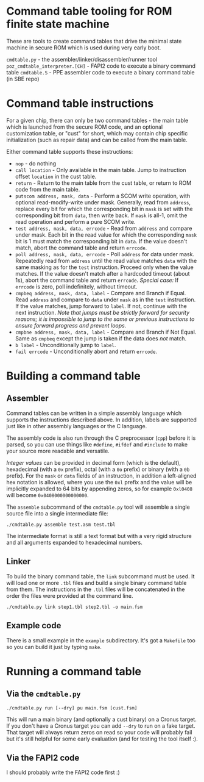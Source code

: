 # Command table tooling for ROM finite state machine

These are tools to create command tables that drive the minimal state machine
in secure ROM which is used during very early boot.

`cmdtable.py` - the assembler/linker/disassembler/runner tool
`poz_cmdtable_interpreter.[CH]` - FAPI2 code to execute a binary command table
`cmdtable.S` - PPE assembler code to execute a binary command table (in SBE repo)

# Command table instructions

For a given chip, there can only be two command tables - the main table which
is launched from the secure ROM code, and an optional customization table, or
"cust" for short, which may contain chip specific initialization (such as repair
data) and can be called from the main table.

Either command table supports these instructions:

 * `nop` - do nothing
 * `call location` - Only available in the main table. Jump to instruction
   offset `location` in the cust table.
 * `return` - Return to the main table from the cust table, or return to ROM
   code from the main table.
 * `putscom address, mask, data` - Perform a SCOM write operation, with optional
   read-modify-write under mask. Generally, read from `address`, replace every
   bit for which the corresponding bit in `mask` is set with the corresponding
   bit from `data`, then write back. If `mask` is all-1, omit the read operation
   and perform a pure SCOM write.
 * `test address, mask, data, errcode` - Read from `address` and compare under
   mask. Each bit in the read value for which the corresponding `mask` bit is 1
   must match the corresponding bit in `data`. If the value doesn't match, abort
   the command table and return `errcode`.
 * `poll address, mask, data, errcode` - Poll `address` for data under mask.
   Repeatedly read from `address` until the read value matches `data` with the
   same masking as for the `test` instruction. Proceed only when the value
   matches. If the value doesn't match after a hardcoded timeout (about 1s),
   abort the command table and return `errcode`.
   *Special case:* If `errcode` is zero, poll indefinitely, without timeout.
 * `cmpbeq address, mask, data, label` - Compare and Branch if Equal. Read
   `address` and compare to `data` under `mask` as in the `test` instruction.
   If the value matches, jump forward to `label`. If not, continue with the
   next instruction. *Note that jumps must be strictly forward for security
   reasons; it is impossible to jump to the same or previous instructions to
   ensure forward progress and prevent loops.*
 * `cmpbne address, mask, data, label` - Compare and Branch if Not Equal.
   Same as `cmpbeq` except the jump is taken if the data does _not_ match.
 * `b label` - Unconditionally jump to `label`.
 * `fail errcode` - Unconditionally abort and return `errcode`.

# Building a command table

## Assembler

Command tables can be written in a simple assembly language which supports the
instructions described above. In addition, labels are supported just like in
other assembly languages or the C language.

The assembly code is also run through the C preprocessor (`cpp`) before it is
parsed, so you can use things like `#define`, `#ifdef` and `#include` to make
your source more readable and versatile.

*Integer values* can be provided in decimal form (which is the default),
hexadecimal (with a `0x` prefix), octal (with a `0o` prefix) or binary (with
a `0b` prefix). For the `mask` or `data` fields of an instruction, in addition
a left-aligned hex notation is allowed, where you use the `0xl` prefix and the
value will be implicitly expanded to 64 bits by appending zeros, so for example
`0xl0408` will become `0x0408000000000000`.

The `assemble` subcommand of the `cmdtable.py` tool will assemble a single
source file into a single intermediate file:

    ./cmdtable.py assemble test.asm test.tbl

The intermediate format is still a text format but with a very rigid structure
and all arguments expanded to hexadecimal numbers.


## Linker

To build the binary command table, the `link` subcommand must be used. It will
load one or more `.tbl` files and build a single binary command table from them.
The instructions in the `.tbl` files will be concatenated in the order the files
were provided at the command line.

    ./cmdtable.py link step1.tbl step2.tbl -o main.fsm


## Example code

There is a small example in the `example` subdirectory. It's got a `Makefile`
too so you can build it just by typing `make`.


# Running a command table

## Via the `cmdtable.py`

    ./cmdtable.py run [--dry] pu main.fsm [cust.fsm]

This will run a main binary (and optionally a cust binary) on a Cronus target.
If you don't have a Cronus target you can add `--dry` to run on a fake target.
That target will always return zeros on read so your code will probably fail
but it's still helpful for some early evaluation (and for testing the tool
itself :).


## Via the FAPI2 code

I should probably write the FAPI2 code first :)
